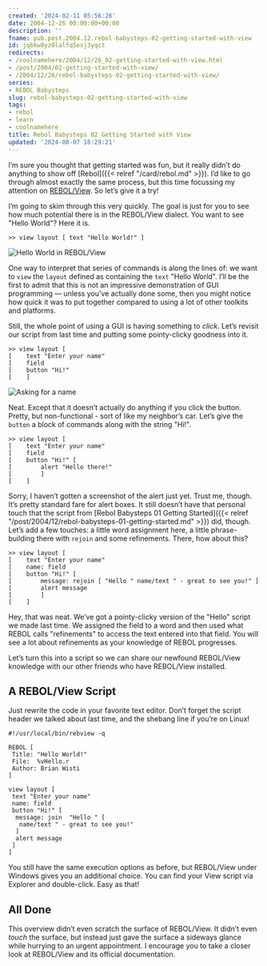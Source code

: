 ```yaml
---
created: '2024-02-11 05:56:26'
date: 2004-12-26 00:00:00+00:00
description: ''
fname: pub.post.2004.12.rebol-babysteps-02-getting-started-with-view
id: jqbkw8yz0lalfq5esj3yqct
redirects:
- /coolnamehere/2004/12/26_02-getting-started-with-view.html
- /post/2004/02-getting-started-with-view/
- /2004/12/26/rebol-babysteps-02-getting-started-with-view/
series:
- REBOL Babysteps
slug: rebol-babysteps-02-getting-started-with-view
tags:
- rebol
- learn
- coolnamehere
title: Rebol Babysteps 02 Getting Started with View
updated: '2024-08-07 18:29:21'
---
```


I’m sure you thought that getting started was fun, but it really didn’t do anything to show off [Rebol]({{< relref "/card/rebol.md" >}}). I’d like to go through almost exactly the same process, but this time focussing my attention on [REBOL/View](http://www.rebol.com/prod-view.html). So let’s give it a try!

I’m going to skim through this very quickly. The goal is just for you to see how much potential there is in the REBOL/View dialect. You want to see "Hello World"? Here it is.

```plaintext
>> view layout [ text "Hello World!" ]
```

![Hello World in REBOL/View](assets/img/2004/rebol-intro-01.png)

One way to interpret that series of commands is along the lines of: we want to `view` the `layout` defined as containing the `text` "Hello World". I’ll be the first to admit that this is not an impressive demonstration of GUI programming — unless you’ve actually done some, then you might notice how quick it was to put together compared to using a lot of other toolkits and platforms.

Still, the whole point of using a GUI is having something to *click*. Let’s revisit our script from last time and putting some pointy-clicky goodness into it.

```plaintext
>> view layout [
[    text "Enter your name"
[    field
[    button "Hi!"
[    ]
```

![Asking for a name](assets/img/2004/rebol-intro-02.png)

Neat. Except that it doesn’t actually do anything if you click the button. Pretty, but non-functional - sort of like my neighbor’s car. Let’s give the `button` a block of commands along with the string "Hi!".

```plaintext
>> view layout [
[    text "Enter your name"
[    field
[    button "Hi!" [
[        alert "Hello there!"
[        ]
[    ]
```

Sorry, I haven’t gotten a screenshot of the alert just yet. Trust me, though. It’s pretty standard fare for alert boxes. It still doesn’t have that personal touch that the script from [Rebol Babysteps 01 Getting Started]({{< relref "/post/2004/12/rebol-babysteps-01-getting-started.md" >}}) did, though. Let’s add a few touches: a little word assignment here, a little phrase-building there with `rejoin` and some refinements. There, how about this?

```plaintext
>> view layout [
[    text "Enter your name"
[    name: field
[    button "Hi!" [
[        message: rejoin [ "Hello " name/text " - great to see you!" ]
[        alert message
[        ]
[    ]
```

Hey, that was neat. We’ve got a pointy-clicky version of the "Hello" script we made last time. We assigned the field to a word and then used what REBOL calls "refinements" to access the text entered into that field. You will see a lot about refinements as your knowledge of REBOL progresses.

Let’s turn this into a script so we can share our newfound REBOL/View knowledge with our other friends who have REBOL/View installed.

## A REBOL/View Script

Just rewrite the code in your favorite text editor. Don’t forget the script header we talked about last time, and the shebang line if you’re on Linux!

```plaintext
#!/usr/local/bin/rebview -q

REBOL [
 Title: "Hello World!"
 File:  %vHello.r
 Author: Brian Wisti
]

view layout [
 text "Enter your name"
 name: field
 button "Hi!" [
  message: join  "Hello " [
   name/text " - great to see you!"
  ]
  alert message
 ]
]
```

You still have the same execution options as before, but REBOL/View under Windows gives you an additional choice. You can find your View script via Explorer and double-click. Easy as that!

## All Done

This overview didn’t even scratch the surface of REBOL/View. It didn’t even *touch* the surface, but instead just gave the surface a sideways glance while hurrying to an urgent appointment. I encourage you to take a closer look at REBOL/View and its official documentation.